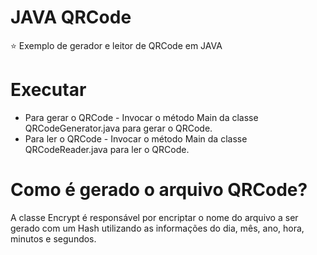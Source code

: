 # JAVA QRCode
:star: Exemplo de gerador e leitor de QRCode em JAVA

# Executar
- Para gerar o QRCode - Invocar o método Main da classe QRCodeGenerator.java para gerar o QRCode. 
- Para ler o QRCode - Invocar o método Main da classe QRCodeReader.java para ler o QRCode.

# Como é gerado o arquivo QRCode?
A classe Encrypt é responsável por encriptar o nome do arquivo a ser gerado com um Hash utilizando as informações do dia, mês, ano, hora, minutos e segundos.



